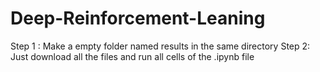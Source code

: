 # Deep-Reinforcement-Leaning
Step 1 : Make a empty folder named results in the same directory
Step 2: Just download all the files and run all cells of the .ipynb file
